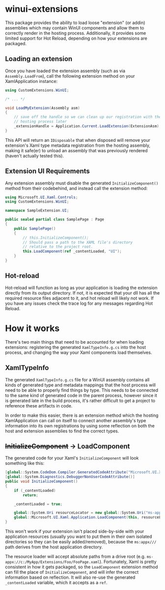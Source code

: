 # winui-extensions

This package provides the ability to load loose "extension" (or addin) assemblies which may contain WinUI components and allow them to correctly render in the hosting process. Additionally, it provides some limited support for Hot Reload, depending on how your extensions are packaged.

## Loading an extension

Once you have loaded the extension assembly (such as via `Assembly.LoadFrom`), call the following extension method on your XamlApplication instance:

```cs
using CustomExtensions.WinUI;

/* ... */

void LoadMyExtension(Assembly asm)
{
    // save off the handle so we can clean up our registration with the
    // hosting process later
    _extensionHandle = Application.Current.LoadExtension(ExtensionAsm);
}
```

This API will return an `IDisposable` that when disposed will remove your extension's Xaml type metadata registration from the hosting assembly, making it safe(er) to unload an assembly that was previously rendered (haven't actually tested this).

## Extension UI Requirements

Any extension assembly must disable the generated `InitializeComponent()` method from their codebehind, and instead call the extension method:

```cs
using Microsoft.UI.Xaml.Controls;
using CustomExtensions.WinUI;

namespace SampleExtension.UI;

public sealed partial class SamplePage : Page
{
    public SamplePage()
    {
        // this.InitializeComponent();
        // Should pass a path to the XAML file's directory
        // relative to the project root.
        this.LoadComponent(ref _contentLoaded, "UI");
    }
}
```

## Hot-reload

Hot-reload will function as long as your application is loading the extension directly from its output directory. If not, it is expected that your dll has all the required resource files adjacent to it, and hot reload will likely not work. If you have any issues check the trace log for any messages regarding Hot Reload.

# How it works

There's two main things that need to be accounted for when loading extensions: registering the generated `XamlTypeInfo.g.cs` into the host process, and changing the way your Xaml components load themselves.

## XamlTypeInfo

The generated `XamlTypeInfo.g.cs` file for a WinUI assembly contains all kinds of generated type and metadata mappings that the host process will need to be able to properly find things by type. This needs to be connected to the same kind of generated code in the parent process, however since it is generated late in the build process, it's rather difficult to get a project to reference these artifacts in code.

In order to make this easier, there is an extension method which the hosting XamlApplication can call on itself to connect another assembly's type information into its own registrations by using some reflection on both the host and extension assemblies to find the correct types.

## ~~InitializeComponent~~ -> LoadComponent

The generated code for your Xaml's `InitializeComponent` will look something like this:

```cs
[global::System.CodeDom.Compiler.GeneratedCodeAttribute("Microsoft.UI.Xaml.Markup.Compiler"," 1.0.0.0")]
[global::System.Diagnostics.DebuggerNonUserCodeAttribute()]
public void InitializeComponent()
{
    if (_contentLoaded)
        return;

    _contentLoaded = true;

    global::System.Uri resourceLocator = new global::System.Uri("ms-appx:///SampleExtension.SampleAppExtension/UI/SamplePage.xaml");
    global::Microsoft.UI.Xaml.Application.LoadComponent(this, resourceLocator, global::Microsoft.UI.Xaml.Controls.Primitives.ComponentResourceLocation.Nested);
}
```

This won't work if your extension isn't placed side-by-side with your application resources (usually you want to put them in their own isolated directories so they can be easily added/removed), because the `ms:appx///` path derives from the host application directory.

The resource loader will accept absolute paths from a drive root (e.g. `ms-appx://c:/MyApp/Extensions/Foo/FooPage.xaml`). Fortunately, Xaml is pretty consistent in how it gets packaged, so the `LoadComponent` extension method can fill the place of `InitializeComponent`, and will infer the correct information based on reflection. It will also re-use the generated `_contentLoaded` variable, which it accepts as a `ref`.

